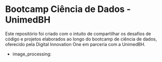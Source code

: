 # Bootcamp Ciência de Dados - UnimedBH

Este repositório foi criado com o intuito de compartilhar os desafios de código e projetos elaborados ao longo do bootcamp de ciência de dados, oferecido pela Digital Innovation One em parceria com a UnimedBH. 

- image_processing: 
